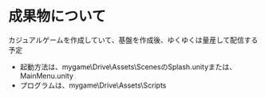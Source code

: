 # 成果物について
カジュアルゲームを作成していて、基盤を作成後、ゆくゆくは量産して配信する予定

 - 起動方法は、mygame\Drive\Assets\ScenesのSplash.unityまたは、MainMenu.unity
 - プログラムは、mygame\Drive\Assets\Scripts

